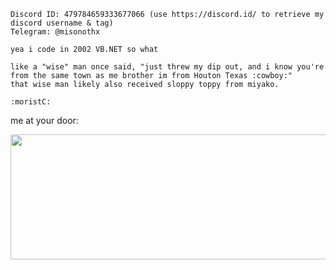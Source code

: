 ```
Discord ID: 479784659333677066 (use https://discord.id/ to retrieve my discord username & tag)
Telegram: @misonothx

yea i code in 2002 VB.NET so what

like a "wise" man once said, "just threw my dip out, and i know you're from the same town as me brother im from Houton Texas :cowboy:"
that wise man likely also received sloppy toppy from miyako.

:moristC:
```
me at your door:</br>
<p align="center">
  <img src="https://i.ibb.co/M1sQ9rY/sonicthehedgehog-20210512-0001.jpg" align="center" width="1000" height="200">
</p>
<!--
**miso-xyz/miso-xyz** is a ✨ _special_ ✨ repository because its `README.md` (this file) appears on your GitHub profile.

Here are some ideas to get you started:

- 🔭 I’m currently working on ...
- 🌱 I’m currently learning ...
- 👯 I’m looking to collaborate on ...
- 🤔 I’m looking for help with ...
- 💬 Ask me about ...
- 📫 How to reach me: ...
- 😄 Pronouns: ...
- ⚡ Fun fact: ...
-->
